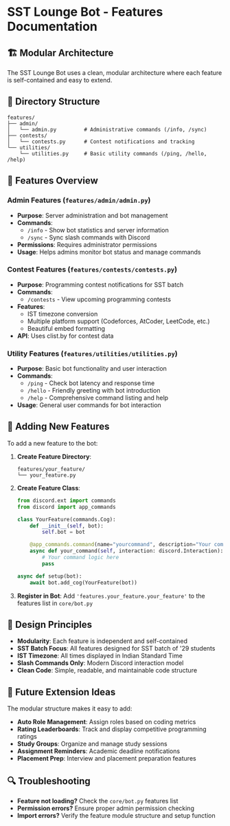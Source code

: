 # SST Lounge Bot - Features Documentation

## 🏗️ Modular Architecture

The SST Lounge Bot uses a clean, modular architecture where each feature is self-contained and easy to extend.

## 📁 Directory Structure

```
features/
├── admin/
│   └── admin.py         # Administrative commands (/info, /sync)
├── contests/
│   └── contests.py      # Contest notifications and tracking
└── utilities/
    └── utilities.py     # Basic utility commands (/ping, /hello, /help)
```

## 🚀 Features Overview

### Admin Features (`features/admin/admin.py`)

- **Purpose**: Server administration and bot management
- **Commands**:
  - `/info` - Show bot statistics and server information
  - `/sync` - Sync slash commands with Discord
- **Permissions**: Requires administrator permissions
- **Usage**: Helps admins monitor bot status and manage commands

### Contest Features (`features/contests/contests.py`)

- **Purpose**: Programming contest notifications for SST batch
- **Commands**:
  - `/contests` - View upcoming programming contests
- **Features**:
  - IST timezone conversion
  - Multiple platform support (Codeforces, AtCoder, LeetCode, etc.)
  - Beautiful embed formatting
- **API**: Uses clist.by for contest data

### Utility Features (`features/utilities/utilities.py`)

- **Purpose**: Basic bot functionality and user interaction
- **Commands**:
  - `/ping` - Check bot latency and response time
  - `/hello` - Friendly greeting with bot introduction
  - `/help` - Comprehensive command listing and help
- **Usage**: General user commands for bot interaction

## 🔧 Adding New Features

To add a new feature to the bot:

1. **Create Feature Directory**:

   ```
   features/your_feature/
   └── your_feature.py
   ```

2. **Create Feature Class**:

   ```python
   from discord.ext import commands
   from discord import app_commands

   class YourFeature(commands.Cog):
       def __init__(self, bot):
           self.bot = bot

       @app_commands.command(name="yourcommand", description="Your command description")
       async def your_command(self, interaction: discord.Interaction):
           # Your command logic here
           pass

   async def setup(bot):
       await bot.add_cog(YourFeature(bot))
   ```

3. **Register in Bot**:
   Add `'features.your_feature.your_feature'` to the features list in `core/bot.py`

## 🎯 Design Principles

- **Modularity**: Each feature is independent and self-contained
- **SST Batch Focus**: All features designed for SST batch of '29 students
- **IST Timezone**: All times displayed in Indian Standard Time
- **Slash Commands Only**: Modern Discord interaction model
- **Clean Code**: Simple, readable, and maintainable code structure

## 🚀 Future Extension Ideas

The modular structure makes it easy to add:

- **Auto Role Management**: Assign roles based on coding metrics
- **Rating Leaderboards**: Track and display competitive programming ratings
- **Study Groups**: Organize and manage study sessions
- **Assignment Reminders**: Academic deadline notifications
- **Placement Prep**: Interview and placement preparation features

## 🔍 Troubleshooting

- **Feature not loading?** Check the `core/bot.py` features list
- **Permission errors?** Ensure proper admin permission checking
- **Import errors?** Verify the feature module structure and setup function
